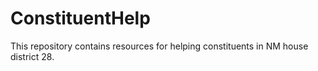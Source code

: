 # ConstituentHelp
This repository contains resources for helping constituents in NM house district 28.
